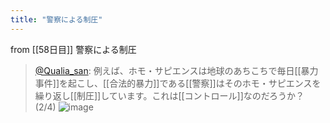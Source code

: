 ```yaml
---
title: "警察による制圧"
---
```


from [[58日目]]
警察による制圧
> [@Qualia_san](https://twitter.com/Qualia_san/status/1606307886807756800?s=20&t=xipZ4JXPg5wI99k31By6kg): 例えば、ホモ・サピエンスは地球のあちこちで毎日[[暴力事件]]を起こし、[[合法的暴力]]である[[警察]]はそのホモ・サピエンスを繰り返し[[制圧]]しています。これは[[コントロール]]なのだろうか？ (2/4)
> ![image](https://pbs.twimg.com/media/FkrAJ4pUcAAq1be.png)
